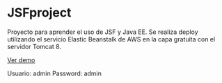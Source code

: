 # JSFproject
Proyecto para aprender el uso de JSF y Java EE.
Se realiza deploy utilizando el servicio Elastic Beanstalk de AWS en la capa gratuita con el servidor Tomcat 8.

[Ver demo](http://jsfprojectenv-env.eba-e5u8memw.us-east-2.elasticbeanstalk.com/)

Usuario: admin
Password: admin
